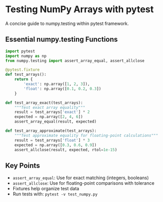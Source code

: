 # Testing NumPy Arrays with pytest

A concise guide to numpy.testing within pytest framework.

## Essential numpy.testing Functions

```python
import pytest
import numpy as np
from numpy.testing import assert_array_equal, assert_allclose

@pytest.fixture
def test_arrays():
    return {
        'exact': np.array([1, 2, 3]),
        'float': np.array([0.1, 0.2, 0.3])
    }

def test_array_exact(test_arrays):
    """Test exact array equality"""
    result = test_arrays['exact'] * 2
    expected = np.array([2, 4, 6])
    assert_array_equal(result, expected)

def test_array_approximate(test_arrays):
    """Test approximate equality for floating-point calculations"""
    result = test_arrays['float'] * 3
    expected = np.array([0.3, 0.6, 0.9])
    assert_allclose(result, expected, rtol=1e-15)
```

## Key Points

- `assert_array_equal`: Use for exact matching (integers, booleans)
- `assert_allclose`: Use for floating-point comparisons with tolerance
- Fixtures help organize test data
- Run tests with: `pytest -v test_numpy.py`